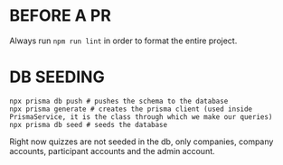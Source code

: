 # BEFORE A PR

Always run `npm run lint` in order to format the entire project.

# DB SEEDING

```
npx prisma db push # pushes the schema to the database
npx prisma generate # creates the prisma client (used inside PrismaService, it is the class through which we make our queries)
npx prisma db seed # seeds the database
```

Right now quizzes are not seeded in the db, only companies, company accounts, participant accounts and the admin account.
